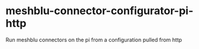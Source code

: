 # meshblu-connector-configurator-pi-http
Run meshblu connectors on the pi from a configuration pulled from http

